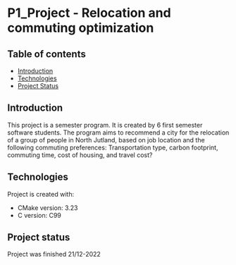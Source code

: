 # P1_Project - Relocation and commuting optimization
## Table of contents
* [Introduction](#introduction)
* [Technologies](#technologies)
* [Project Status](#project-status)

## Introduction
This project is a semester program. It is created by 6 first semester software students.
The program aims to recommend a city for the relocation of a group of people in North Jutland,
based on job location and the following commuting preferences: Transportation type, carbon
footprint, commuting time, cost of housing, and travel cost?

## Technologies
Project is created with:
* CMake version: 3.23
* C version: C99

## Project status
Project was finished 21/12-2022
